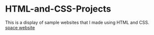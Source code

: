 # HTML-and-CSS-Projects
This is a display of sample websites that I made using HTML and CSS.
[space website](index.html)
